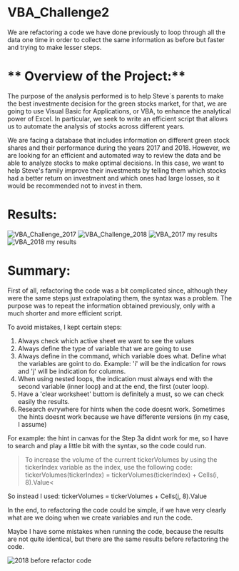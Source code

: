 # **VBA_Challenge2**
We are refactoring a code we have done previously to loop through all the data one time in order to collect the same information as before but faster and trying to make lesser steps.


# ** Overview of the Project:** 
The purpose of the analysis performed is to help Steve´s parents to make the best investmente decision for the green stocks market, for that, we are going to use Visual Basic for Applications, or VBA, to enhance the analytical power of Excel. In particular, we seek to write an efficient script that allows us to automate the analysis of stocks across different years. 

We are facing a database that includes information on different green stock shares and their performance during the years 2017 and 2018. However, we are looking for an efficient and automated way to review the data and be able to analyze stocks to make optimal decisions. In this case, we want to help Steve's family improve their investments by telling them which stocks had a better return on investment and which ones had large losses, so it would be recommended not to invest in them.

# **Results:** 



![VBA_Challenge_2017](https://user-images.githubusercontent.com/43974872/179879016-ec35c0ad-0315-458d-b7e3-adabe543023c.png)
![VBA_Challenge_2018](https://user-images.githubusercontent.com/43974872/179879027-853e96b7-f7ad-4db5-b032-d7bf3f9d5eb1.png)
![VBA_2017 my results](https://user-images.githubusercontent.com/43974872/179880737-daf0464b-c62b-4c2e-ab6a-d2487a57142a.png)
![VBA_2018 my results](https://user-images.githubusercontent.com/43974872/179880748-fb22f7c2-df6c-4c3f-b509-de6786941604.png)

# **Summary:** 

First of all, refactoring the code was a bit complicated since, although they were the same steps just extrapolating them, the syntax was a problem. The purpose was to repeat the information obtained previously, only with a much shorter and more efficient script. 

To avoid mistakes, I kept certain steps:

1. Always check which active sheet we want to see the values
2. Always define the type of variable that we are going to use
3. Always define in the command, which variable does what. Define what the variables are goint to do. Example: 'i' will be the indication for rows and 'j' will be indication for columns.
4. When using nested loops, the indication must always end with the second variable (inner loop) and at the end, the first (outer loop).
5. Have a 'clear worksheet' buttom is definitely a must, so we can check easily the results.
6. Research evrywhere for hints when the code doesnt work. Sometimes the hints doesnt work because we have differente versions (in my case, I assume) 

For example: the hint in canvas for the Step 3a didnt work for me, so I have to search and play a little bit with the syntax, so the code could run.

>To increase the volume of the current tickerVolumes by using the tickerIndex variable as the index, use the following code: tickerVolumes(tickerIndex) = tickerVolumes(tickerIndex) + Cells(i, 8).Value<

So instead I used: 
 tickerVolumes = tickerVolumes + Cells(j, 8).Value
 
 In the end, to refactoring the code could be simple, if we have very clearly what are we doing when we create variables and run the code.
 
 Maybe I have some mistakes when running the code, because the results are not quite identical, but there are the same results before refactoring the code.
 
 ![2018 before refactor code](https://user-images.githubusercontent.com/43974872/179884589-80ff692e-8038-4dab-a91a-6cde337af5fa.png)

   
    
            
 
            
